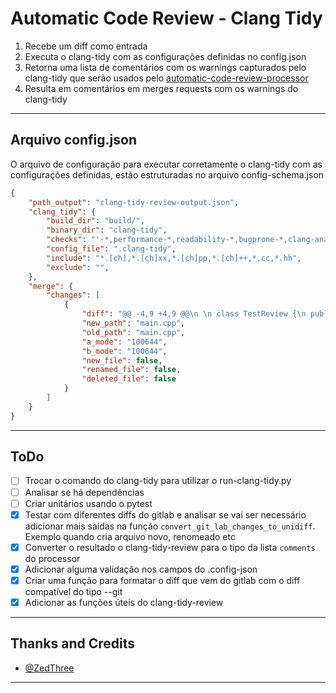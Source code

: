 # Automatic Code Review - Clang Tidy
1. Recebe um diff como entrada
2. Executa o clang-tidy com as configurações definidas no config.json
3. Retorna uma lista de comentários com os warnings capturados pelo clang-tidy que serão usados pelo [automatic-code-review-processor](https://github.com/automatic-code-review/automatic-code-review-processor)
4. Resulta em comentários em merges requests com os warnings do clang-tidy

---

## Arquivo config.json
O arquivo de configuração para executar corretamente o clang-tidy com as configurações definidas, estão estruturadas no arquivo config-schema.json
```json
{
    "path_output": "clang-tidy-review-output.json",
    "clang_tidy": {
        "build_dir": "build/",
        "binary_dir": "clang-tidy",
        "checks": "'-*,performance-*,readability-*,bugprone-*,clang-analyzer-*,cppcoreguidelines-*,mpi-*,misc-*'",
        "config_file": ".clang-tidy",
        "include": "*.[ch],*.[ch]xx,*.[ch]pp,*.[ch]++,*.cc,*.hh",
        "exclude": "",
    },
    "merge": {
        "changes": [
            {
                "diff": "@@ -4,9 +4,9 @@\n \n class TestReview {\n public:\n-  int name1;\n   std::string name2;\n   std::string name3;\n+  int name1;\n };\n \n std::string hello(std::string name) {\n",
                "new_path": "main.cpp",
                "old_path": "main.cpp",
                "a_mode": "100644",
                "b_mode": "100644",
                "new_file": false,
                "renamed_file": false,
                "deleted_file": false
            }
        ]
    }
}
```

--- 

## ToDo 
- [ ] Trocar o comando do clang-tidy para utilizar o run-clang-tidy.py
- [ ] Analisar se há dependências 
- [ ] Criar unitários usando o pytest
- [X] Testar com diferentes diffs do gitlab e analisar se vai ser necessário adicionar mais saídas na função `convert_git_lab_changes_to_unidiff`. Exemplo quando cria arquivo novo, renomeado etc
- [X] Converter o resultado o clang-tidy-review para o tipo da lista `comments` do processor
- [X] Adicionar alguma validação nos campos do .config-json
- [X] Criar uma função para formatar o diff que vem do gitlab com o diff compatível do tipo --git
- [X] Adicionar as funções úteis do clang-tidy-review

---

## Thanks and Credits
- [@ZedThree](https://github.com/ZedThree)

---


